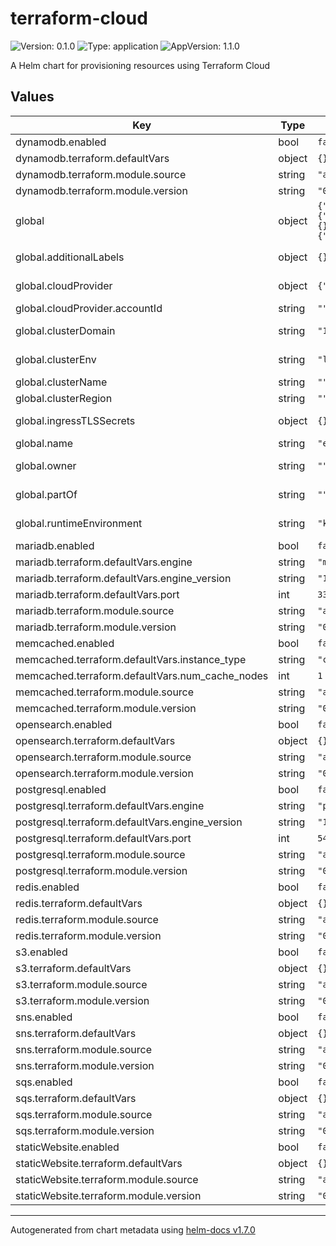 # terraform-cloud

![Version: 0.1.0](https://img.shields.io/badge/Version-0.1.0-informational?style=flat-square) ![Type: application](https://img.shields.io/badge/Type-application-informational?style=flat-square) ![AppVersion: 1.1.0](https://img.shields.io/badge/AppVersion-1.1.0-informational?style=flat-square)

A Helm chart for provisioning resources using Terraform Cloud

## Values

| Key | Type | Default | Description |
|-----|------|---------|-------------|
| dynamodb.enabled | bool | `false` |  |
| dynamodb.terraform.defaultVars | object | `{}` |  |
| dynamodb.terraform.module.source | string | `"app.terraform.io/Mintel/dynamodb/aws"` |  |
| dynamodb.terraform.module.version | string | `"0.1.0-beta.1"` |  |
| global | object | `{"additionalLabels":{},"cloudProvider":{"accountId":""},"clusterDomain":"127.0.0.1.nip.io","clusterEnv":"local","clusterName":"","clusterRegion":"","ingressTLSSecrets":{},"name":"example-app","owner":"","partOf":"","runtimeEnvironment":"kubernetes","terraform":{"externalSecrets":false,"organization":"Mintel","secretsMountPath":"/tmp/secrets","terraformVersion":"1.0.7"}}` | Global variables for us in all charts and sub charts |
| global.additionalLabels | object | `{}` | Additional labels to apply to all resources |
| global.cloudProvider | object | `{"accountId":""}` | Global variables relating to cloud provider |
| global.cloudProvider.accountId | string | `""` | AWS account ID |
| global.clusterDomain | string | `"127.0.0.1.nip.io"` | Kubernetes cluster domain |
| global.clusterEnv | string | `"local"` | Environment (local, dev, qa, prod) |
| global.clusterName | string | `""` | Kubernetes cluster name |
| global.clusterRegion | string | `""` | Kubernetes cluster region |
| global.ingressTLSSecrets | object | `{}` | Global dictionary of TLS secrets |
| global.name | string | `"example-app"` | Name of the application |
| global.owner | string | `""` | Team which "owns" the application |
| global.partOf | string | `""` | Top level application each deployment is a part of |
| global.runtimeEnvironment | string | `"kubernetes"` | Global variable definint RUNTIME_ENVIRONMENT |
| mariadb.enabled | bool | `false` |  |
| mariadb.terraform.defaultVars.engine | string | `"mariadb"` |  |
| mariadb.terraform.defaultVars.engine_version | string | `"10.5"` |  |
| mariadb.terraform.defaultVars.port | int | `3306` |  |
| mariadb.terraform.module.source | string | `"app.terraform.io/Mintel/rds/aws"` |  |
| mariadb.terraform.module.version | string | `"0.1.0-beta.2"` |  |
| memcached.enabled | bool | `false` |  |
| memcached.terraform.defaultVars.instance_type | string | `"cache.t4g.micro"` |  |
| memcached.terraform.defaultVars.num_cache_nodes | int | `1` |  |
| memcached.terraform.module.source | string | `"app.terraform.io/Mintel/memcached/aws"` |  |
| memcached.terraform.module.version | string | `"0.1.0-beta.2"` |  |
| opensearch.enabled | bool | `false` |  |
| opensearch.terraform.defaultVars | object | `{}` |  |
| opensearch.terraform.module.source | string | `"app.terraform.io/Mintel/opensearch/aws"` |  |
| opensearch.terraform.module.version | string | `"0.1.0-beta.2"` |  |
| postgresql.enabled | bool | `false` |  |
| postgresql.terraform.defaultVars.engine | string | `"postgres"` |  |
| postgresql.terraform.defaultVars.engine_version | string | `"13"` |  |
| postgresql.terraform.defaultVars.port | int | `5432` |  |
| postgresql.terraform.module.source | string | `"app.terraform.io/Mintel/rds/aws"` |  |
| postgresql.terraform.module.version | string | `"0.1.0-beta.2"` |  |
| redis.enabled | bool | `false` |  |
| redis.terraform.defaultVars | object | `{}` |  |
| redis.terraform.module.source | string | `"app.terraform.io/Mintel/redis/aws"` |  |
| redis.terraform.module.version | string | `"0.1.0-beta.2"` |  |
| s3.enabled | bool | `false` |  |
| s3.terraform.defaultVars | object | `{}` |  |
| s3.terraform.module.source | string | `"app.terraform.io/Mintel/private-s3-bucket/aws"` |  |
| s3.terraform.module.version | string | `"0.1.0-beta.1"` |  |
| sns.enabled | bool | `false` |  |
| sns.terraform.defaultVars | object | `{}` |  |
| sns.terraform.module.source | string | `"app.terraform.io/Mintel/sns/aws"` |  |
| sns.terraform.module.version | string | `"0.1.0-beta.1"` |  |
| sqs.enabled | bool | `false` |  |
| sqs.terraform.defaultVars | object | `{}` |  |
| sqs.terraform.module.source | string | `"app.terraform.io/Mintel/sqs/aws"` |  |
| sqs.terraform.module.version | string | `"0.1.0-beta.1"` |  |
| staticWebsite.enabled | bool | `false` |  |
| staticWebsite.terraform.defaultVars | object | `{}` |  |
| staticWebsite.terraform.module.source | string | `"app.terraform.io/Mintel/public-static-website/aws"` |  |
| staticWebsite.terraform.module.version | string | `"0.1.0-beta.1"` |  |

----------------------------------------------
Autogenerated from chart metadata using [helm-docs v1.7.0](https://github.com/norwoodj/helm-docs/releases/v1.7.0)
